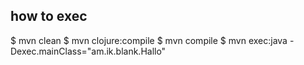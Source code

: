 ## how to exec
$ mvn clean
$ mvn clojure:compile
$ mvn compile
$ mvn exec:java -Dexec.mainClass="am.ik.blank.Hallo"

